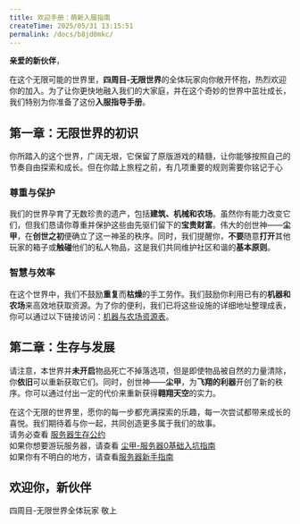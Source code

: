 ```yaml
---
title: 欢迎手册：萌新入服指南
createTime: 2025/05/31 13:15:51
permalink: /docs/b8jd0mkc/
---
```

**亲爱的新伙伴**，

在这个无限可能的世界里，**四周目-无限世界**的全体玩家向你敞开怀抱，热烈欢迎你的加入。为了让你更快地融入我们的大家庭，并在这个奇妙的世界中茁壮成长，我们特别为你准备了这份**入服指导手册**。

## 第一章：无限世界的初识

你所踏入的这个世界，广阔无垠，它保留了原版游戏的精髓，让你能够按照自己的节奏自由探索和成长。但在你踏上旅程之前，有几项重要的规则需要你铭记于心

### 尊重与保护

我们的世界孕育了无数珍贵的遗产，包括**建筑、机械和农场**。虽然你有能力改变它们，但我们恳请你尊重并保护这些由先驱们留下的**宝贵财富**。伟大的创世神——**尘甲**，在**创世之初**便确立了这一神圣的秩序。同时，我们提醒你，**不要**随意**打开**其他玩家的箱子或**触碰**他们的私人物品，这是我们共同维护社区和谐的**基本原则**。

### 智慧与效率  

在这个世界中，我们不鼓励**重复**而**枯燥**的手工劳作。我们鼓励你利用已有的**机器和农场**来高效地获取资源。为了你的便利，我们已将这些设施的详细地址整理成表，你可以通过以下链接访问：[机器与农场资源表](https://docs.qq.com/sheet/DVVlxcWV6ZlBGV1pI?tab=BB08J2)。

## 第二章：生存与发展

请注意，本世界并**未开启**物品死亡不掉落选项，但是即使物品被自然的力量清除，你**依旧**可以重新获取它们。同时，创世神——**尘甲**，为**飞翔的利器**开创了新的秩序。你可以通过付出一定的代价来重新获得**翱翔天空**的实力。

在这个无限的世界里，愿你的每一步都充满探索的乐趣，每一次尝试都带来成长的喜悦。我们期待着与你一起，共同创造更多属于我们的故事。  
请务必查看 [服务器生存公约](./02服务器生存公约.md)  
如果你想要游玩服务器，请查看 [尘甲-服务器0基础入坑指南](../尘甲-服务器0基础入坑指南.md)  
如果你有不明白的地方，请查看[服务器新手指南](./01四周目新手指南.md)

## 欢迎你，新伙伴

四周目-无限世界全体玩家 敬上
